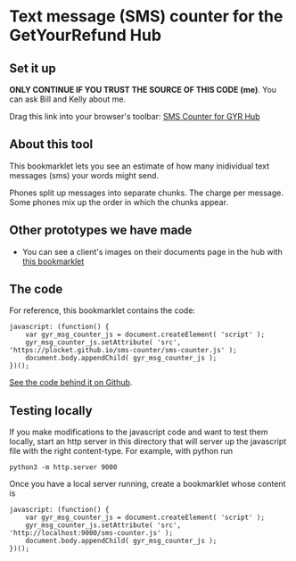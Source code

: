 # Text message (SMS) counter for the GetYourRefund Hub 

## Set it up

**ONLY CONTINUE IF YOU TRUST THE SOURCE OF THIS CODE (me)**. You can ask Bill and Kelly about me.

Drag this link into your browser's toolbar:
<a href="javascript: (function() {
    var gyr_msg_counter_js = document.createElement( 'script' );
    gyr_msg_counter_js.setAttribute( 'src', 'https://plocket.github.io/sms-counter/sms-counter.js' );
    document.body.appendChild( gyr_msg_counter_js );
})();">SMS Counter for GYR Hub</a>

## About this tool

This bookmarklet lets you see an estimate of how many inidividual text messages (sms) your words might send.

Phones split up messages into separate chunks. The charge per message. Some phones mix up the order in which the chunks appear.

## Other prototypes we have made

* You can see a client's images on their documents page in the hub with [this bookmarklet](https://michaelaltmann.github.io/get-your-refund/bookmarklet.html)

## The code

For reference, this bookmarklet contains the code:

```
javascript: (function() {
    var gyr_msg_counter_js = document.createElement( 'script' );
    gyr_msg_counter_js.setAttribute( 'src', 'https://plocket.github.io/sms-counter/sms-counter.js' );
    document.body.appendChild( gyr_msg_counter_js );
})();
```

[See the code behind it on Github](https://github.com/plocket/sms-counter).

## Testing locally

If you make modifications to the javascript code and want to test them locally,
start an http server in this directory that will server up the javascript file
with the right content-type. For example, with python run

```
python3 -m http.server 9000
```

Once you have a local server running, create a bookmarklet whose content is

```
javascript: (function() {
    var gyr_msg_counter_js = document.createElement( 'script' );
    gyr_msg_counter_js.setAttribute( 'src', 'http://localhost:9000/sms-counter.js' );
    document.body.appendChild( gyr_msg_counter_js );
})();
```
